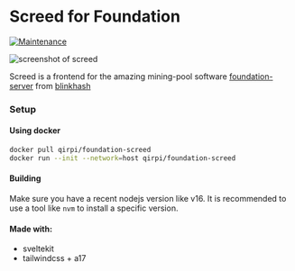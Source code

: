 # Screed for Foundation

[![Maintenance](https://img.shields.io/badge/Maintained%3F-yes-green.svg)](https://GitHub.com/Naereen/StrapDown.js/graphs/commit-activity)

![screenshot of screed](https://github.com/qirpi/foundation-screed/raw/master/screenshots/screenshot1.png)

Screed is a frontend for the amazing mining-pool software [foundation-server](https://github.com/blinkhash/foundation-server) from [blinkhash](https://github.com/blinkhash)

### Setup

#### Using docker

```bash
docker pull qirpi/foundation-screed
docker run --init --network=host qirpi/foundation-screed
```


#### Building
Make sure you have a recent nodejs version like v16. It is recommended to use a tool like `nvm` to install a specific version.


#### Made with:

-   sveltekit
-   tailwindcss + a17
